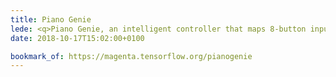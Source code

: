 ```yaml
---
title: Piano Genie
lede: <q>Piano Genie, an intelligent controller that maps 8-button input to a full 88-key piano in real time, is in some ways reminiscent of video games such as Rock Band and Guitar Hero that are accessible to novice musicians, with the crucial difference that users can freely improvise on Piano Genie rather than re-enacting songs from a fixed repertoire.</q>
date: 2018-10-17T15:02:00+0100

bookmark_of: https://magenta.tensorflow.org/pianogenie
---
```


